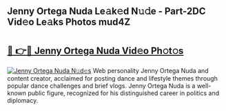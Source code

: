 ## Jenny Ortega Nuda Le𝚊k𝚎d N𝚞𝚍e - Part-2DC Vid𝚎o Le𝚊ks Photos mud4Z

# <h2><a href="http://fbddor.evod.top/?m=Jenny+Ortega+Nuda">🔗 👉🔴 Jenny Ortega Nuda Vid𝚎o Ph𝚘t𝚘s</a></h2>

[![Jenny Ortega Nuda N𝚞d𝚎s](https://i.imgur.com/8V9OHl7.gif)](http://fbddor.evod.top/?m=Jenny+Ortega+Nuda)
Web personality Jenny Ortega Nuda and content creator, acclaimed for posting dance and lifestyle themes through popular dance challenges and brief vlogs. Jenny Ortega Nuda is a well-known public figure, recognized for his distinguished career in politics and diplomacy. 
